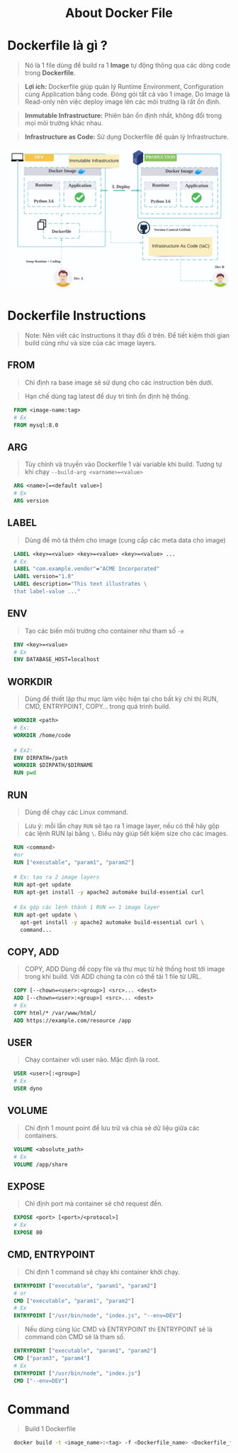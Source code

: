 <h1 align="center"> About Docker File </h1>

# Dockerfile là gì ?

> Nó là 1 file dùng để build ra 1 **Image** tự động thông qua các dòng code trong **Dockerfile**.

> **Lợi ích:** Dockerfile giúp quản lý Runtime Environment, Configuration cùng Application bằng code. Đóng gói tất cả vào 1 image. Do Image là Read-only nên việc deploy image lên các môi trường là rất ổn định.

> **Immutable Infrastructure:** Phiên bản ổn định nhất, không đổi trong mọi môi trường khác nhau.

> **Infrastructure as Code:** Sử dụng Dockerfile để quản lý Infrastructure.

![IaC_II](../assets/images/IaC_II.jpg)

# Dockerfile Instructions

> Note: Nên viết các Instructions ít thay đổi ở trên. Để tiết kiệm thời gian build cũng như và size của các image layers.

## FROM

> Chỉ định ra base image sẽ sử dụng cho các instruction bên dưới.

> Hạn chế dùng tag latest để duy trì tính ổn định hệ thống.

```Dockerfile
  FROM <image-name:tag>
  # Ex
  FROM mysql:8.0
```

## ARG

> Tùy chỉnh và truyền vào Dockerfile 1 vài variable khi build. Tương tự khi chạy `--build-arg <varname>=<value>`

```Dockerfile
  ARG <name>[=<default value>]
  # Ex
  ARG version
```

## LABEL

> Dùng để mô tả thêm cho image (cung cấp các meta data cho image)

```Dockerfile
  LABEL <key>=<value> <key>=<value> <key>=<value> ...
  # Ex
  LABEL "com.example.vendor"="ACME Incorporated"
  LABEL version="1.0"
  LABEL description="This text illustrates \
  that label-value ..."
```

## ENV

> Tạo các biến môi trường cho container như tham số `-e`

```Dockerfile
  ENV <key>=<value>
  # Ex
  ENV DATABASE_HOST=localhost
```

## WORKDIR

> Dùng để thiết lập thư mục làm việc hiện tại cho bất kỳ chỉ thị RUN, CMD, ENTRYPOINT, COPY… trong quá trình build.

```Dockerfile
  WORKDIR <path>
  # Ex:
  WORKDIR /home/code

  # Ex2:
  ENV DIRPATH=/path
  WORKDIR $DIRPATH/$DIRNAME
  RUN pwd
```

## RUN

> Dùng để chạy các Linux command.

> Lưu ý: mỗi lần chạy `RUN` sẽ tạo ra 1 image layer, nếu có thể hãy gộp các lệnh RUN lại bằng `\`. Điều này giúp tiết kiệm size cho các images.

```Dockerfile
  RUN <command>
  #or
  RUN ["executable", "param1", "param2"]

  # Ex: tạo ra 2 image layers
  RUN apt-get update
  RUN apt-get install -y apache2 automake build-essential curl

  # Ex gộp các lệnh thành 1 RUN => 1 image layer
  RUN apt-get update \
    apt-get install -y apache2 automake build-essential curl \
    command...
```

## COPY, ADD

> COPY, ADD Dùng để copy file và thư mục từ hệ thống host tới image trong khi build. Với ADD chúng ta còn có thể tải 1 file từ URL.

```Dockerfile
  COPY [--chown=<user>:<group>] <src>... <dest>
  ADD [--chown=<user>:<group>] <src>... <dest>
  # Ex
  COPY html/* /var/www/html/
  ADD https://example.com/resource /app
```

## USER

> Chạy container với user nào. Mặc định là root.

```Dockerfile
  USER <user>[:<group>]
  # Ex
  USER dyno
```

## VOLUME

> Chỉ định 1 mount point để lưu trữ và chia sẻ dữ liệu giữa các containers.

```Dockerfile
  VOLUME <absolute_path>
  # Ex
  VOLUME /app/share
```

## EXPOSE

> Chỉ định port mà container sẽ chờ request đến.

```Dockerfile
  EXPOSE <port> [<port>/<protocol>]
  # Ex
  EXPOSE 80
```

## CMD, ENTRYPOINT

> Chỉ định 1 command sẽ chạy khi container khởi chạy.

```Dockerfile
  ENTRYPOINT ["executable", "param1", "param2"]
  # or
  CMD ["executable", "param1", "param2"]
  # Ex
  ENTRYPOINT ["/usr/bin/node", "index.js", "--env=DEV"]
```

> Nếu dùng cùng lúc CMD và ENTRYPOINT thì ENTRYPOINT sẽ là command còn CMD sẽ là tham số.

```Dockerfile
  ENTRYPOINT ["executable", "param1", "param2"]
  CMD ["param3", "param4"]
  # Ex
  ENTRYPOINT ["/usr/bin/node", "index.js"]
  CMD ["--env=DEV"]
```

# Command

> Build 1 Dockerfile

```sh
  docker build -t <image_name>:<tag> -f <Dockerfile_name> <Dockerfile_folder_path>
```

